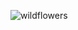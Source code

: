 ![wildflowers](https://s3.eu-west-2.amazonaws.com/growinginteractive/blog/wildflower-meadow-2x.jpg)
